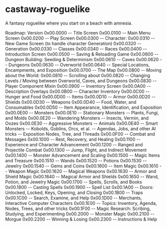 # castaway-roguelike
A fantasy roguelike where you start on a beach with amnesia.

Roadmap:
	Version
		0x00.0000 -- Title Screen
		0x00.0100 -- Main Menu Screen
		0x00.0200 -- Play Screen
		0x00.0300 -- Character:
		0x00.0310 		-- New Game Screen (to handle character Generation)
		0x00.0320		-- Generation
		0x00.0330		-- Classes
		0x00.0340		-- Races
		0x00.0400 -- Introduction Screen
		0x00.0500 -- Saving & Reloading Game
		0x00.0600 -- Dungeon Building: Seeding & Determinism
		0x00.0610		-- Caves
		0x00.0620		-- Dungeons
		0x00.0630		-- Overworld
		0x00.0640		-- Special Locations, Encampments, and Exposition
		0x00.0700 -- The Map
		0x00.0800 -- Moving about the World:
		0x00.0810		-- Scrolling about
		0x00.0820		-- Changing Levels / Moving between Overworld, Caves, and Dungeons
		0x00.0830		-- Player Component Mixin
		0x00.0900 -- Inventory Screen
		0x00.0A00 -- Description Overlays
		0x00.0B00 -- Character Inventory
		0x00.0C00 -- Hunger and Food
		0x00.0D00 -- Items
		0x00.0D10		-- Armor
		0x00.0D20		-- Shields
		0x00.0D30		-- Weapons
		0x00.0D40		-- Food, Water, and Consumables
		0x00.0D50		-- Item Appearance, Identification, and Exposition
		0x00.0E00 -- Monsters
		0x00.0E10		-- Stationary Monsters
							--	Plants, Fungi, and Molds
		0x00.0E20		-- Wandering Monsters
							--	Insects, Vermin, and Oozes
		0x00.0E30		-- Aggressive Monsters
							--	Animals
		0x00.0E40		-- Smart Monsters
							-- Kobolds, Goblins, Orcs, et al.
							-- Agendas, Jobs, and other AI tricks
							-- Exposition Nodes, Tree, and Threads
		0x00.0F00 -- Combat and Messages
		0x00.1000 -- Rest, Recovery, and Healing
		0x00.1100 -- Experience and Character Advancement
		0x00.1200 -- Ranged and Projectile Combat
		0x00.1300 -- Jump, Flight, and Indirect Movement
		0x00.1400 -- Monster Advancement and Scaling
		0x00.1500 -- Magic Items and Treasure
		0x00.1510		-- Wands
		0x00.1520		-- Potions
		0x00.1530		-- Jewelry
		0x00.1540		-- Gems and Coins
		0x00.1600 -- Item Magic
		0x00.1610		-- Weapon Magic
		0x00.1620		-- Magical Weapons
		0x00.1630		-- Armor and Shield Magic
		0x00.1640		-- Magical Armor and Shields
		0x00.1650		-- Wand, Potion, and Jewelry Magic
		0x00.1700 -- Spells, Scrolls, and Books
		0x00.1800 -- Casting Spells
		0x00.1900 -- Spell List
		0x00.1A00 -- Doors: Unlocked, Locked, Keys, Opening, and Closing
		0x00.1B00 -- Traps
		0x00.1C00 -- Search, Examine, and Help
		0x00.1D00 -- Merchants, Interactive Computer Characters
		0x00.1E00 -- Topics: Inventory, Agenda, Nodes, Trees, and other tricks
		0x00.1F00 -- Magic Research: Scribing, Studying, and Experimenting
		0x00.2000 -- Monster Magic
		0x00.2100 -- Morgue
		0x00.2200 -- Winning & Losing
		0x00.2300 -- Instructions & Help
